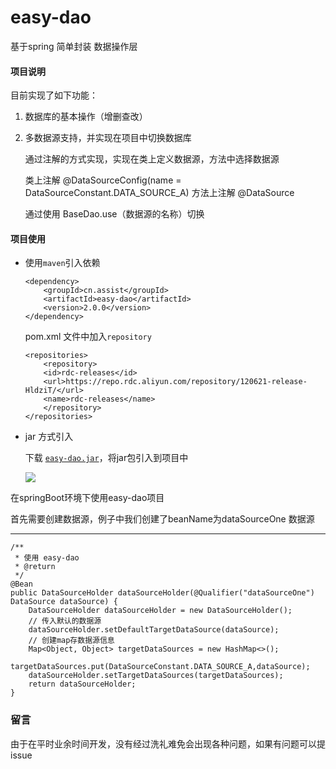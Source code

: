 # easy-dao
基于spring 简单封装 数据操作层

#### 项目说明

目前实现了如下功能：

1. 数据库的基本操作（增删查改）


2. 多数据源支持，并实现在项目中切换数据库
  
      通过注解的方式实现，实现在类上定义数据源，方法中选择数据源 
      
      类上注解 @DataSourceConfig(name = DataSourceConstant.DATA_SOURCE_A)
      方法上注解 @DataSource
      
      通过使用 BaseDao.use（数据源的名称）切换

#### 项目使用

* 使用`maven`引入依赖

  ```
  <dependency>
      <groupId>cn.assist</groupId>
      <artifactId>easy-dao</artifactId>
      <version>2.0.0</version>
  </dependency>
  ```

  pom.xml 文件中加入`repository`

  ```
  <repositories>
      <repository>
      <id>rdc-releases</id>
      <url>https://repo.rdc.aliyun.com/repository/120621-release-HldziT/</url>
      <name>rdc-releases</name>
      </repository>
  </repositories>
  ```

* jar 方式引入

  下载 [`easy-dao.jar`](https://github.com/xla145/easy-dao/dist/easy-dao-2.0.0.jar)，将jar包引入到项目中

  ![](https://img.mupaie.com/20200508165957.png)

 在springBoot环境下使用easy-dao项目

 首先需要创建数据源，例子中我们创建了beanName为dataSourceOne 数据源    
****
    /**
     * 使用 easy-dao
     * @return
     */
    @Bean
    public DataSourceHolder dataSourceHolder(@Qualifier("dataSourceOne") DataSource dataSource) {
        DataSourceHolder dataSourceHolder = new DataSourceHolder();
        // 传入默认的数据源
        dataSourceHolder.setDefaultTargetDataSource(dataSource);
        // 创建map存数据源信息
        Map<Object, Object> targetDataSources = new HashMap<>();
        targetDataSources.put(DataSourceConstant.DATA_SOURCE_A,dataSource);
        dataSourceHolder.setTargetDataSources(targetDataSources);
        return dataSourceHolder;
    }
### 留言

由于在平时业余时间开发，没有经过洗礼难免会出现各种问题，如果有问题可以提issue
